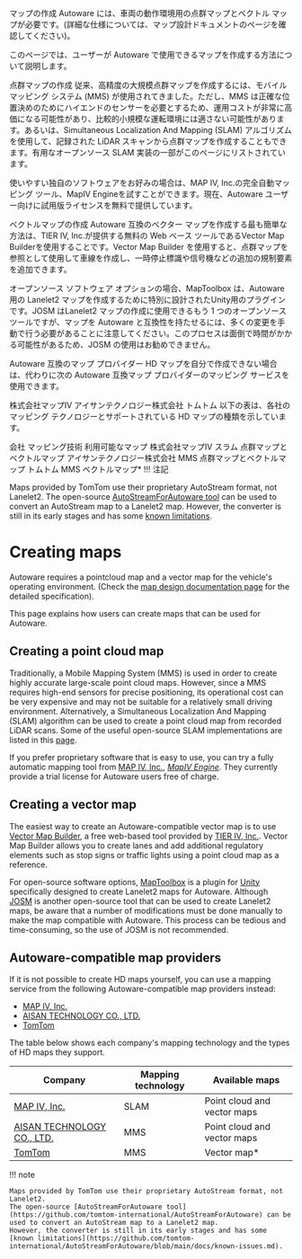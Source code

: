 マップの作成
Autoware には、車両の動作環境用の点群マップとベクトル マップが必要です。(詳細な仕様については、マップ設計ドキュメントのページを確認してください)。

このページでは、ユーザーが Autoware で使用できるマップを作成する方法について説明します。

点群マップの作成
従来、高精度の大規模点群マップを作成するには、モバイル マッピング システム (MMS) が使用されてきました。ただし、MMS は正確な位置決めのためにハイエンドのセンサーを必要とするため、運用コストが非常に高価になる可能性があり、比較的小規模な運転環境には適さない可能性があります。あるいは、Simultaneous Localization And Mapping (SLAM) アルゴリズムを使用して、記録された LiDAR スキャンから点群マップを作成することもできます。有用なオープンソース SLAM 実装の一部がこのページにリストされています。

使いやすい独自のソフトウェアをお好みの場合は、MAP IV, Inc.の完全自動マッピング ツール、MapIV Engineを試すことができます。現在、Autoware ユーザー向けに試用版ライセンスを無料で提供しています。

ベクトルマップの作成
Autoware 互換のベクター マップを作成する最も簡単な方法は、TIER IV, Inc.が提供する無料の Web ベース ツールであるVector Map Builderを使用することです。Vector Map Builder を使用すると、点群マップを参照として使用して車線を作成し、一時停止標識や信号機などの追加の規制要素を追加できます。

オープンソース ソフトウェア オプションの場合、MapToolbox は、Autoware 用の Lanelet2 マップを作成するために特別に設計されたUnity用のプラグインです。JOSM はLanelet2 マップの作成に使用できるもう 1 つのオープンソース ツールですが、マップを Autoware と互換性を持たせるには、多くの変更を手動で行う必要があることに注意してください。このプロセスは面倒で時間がかかる可能性があるため、JOSM の使用はお勧めできません。

Autoware 互換のマップ プロバイダー
HD マップを自分で作成できない場合は、代わりに次の Autoware 互換マップ プロバイダーのマッピング サービスを使用できます。

株式会社マップIV
アイサンテクノロジー株式会社
トムトム
以下の表は、各社のマッピング テクノロジーとサポートされている HD マップの種類を示しています。

会社	マッピング技術	利用可能なマップ
株式会社マップIV	スラム	点群マップとベクトルマップ
アイサンテクノロジー株式会社	MMS	点群マップとベクトルマップ
トムトム	MMS	ベクトルマップ*
!!! 注記

Maps provided by TomTom use their proprietary AutoStream format, not Lanelet2.
The open-source [AutoStreamForAutoware tool](https://github.com/tomtom-international/AutoStreamForAutoware) can be used to convert an AutoStream map to a Lanelet2 map.
However, the converter is still in its early stages and has some [known limitations](https://github.com/tomtom-international/AutoStreamForAutoware/blob/main/docs/known-issues.md).

# Creating maps

Autoware requires a pointcloud map and a vector map for the vehicle's operating environment. (Check the [map design documentation page](../../../design/autoware-architecture/map/index.md) for the detailed specification).

This page explains how users can create maps that can be used for Autoware.

## Creating a point cloud map

Traditionally, a Mobile Mapping System (MMS) is used in order to create highly accurate large-scale point cloud maps. However, since a MMS requires high-end sensors for precise positioning, its operational cost can be very expensive and may not be suitable for a relatively small driving environment. Alternatively, a Simultaneous Localization And Mapping (SLAM) algorithm can be used to create a point cloud map from recorded LiDAR scans. Some of the useful open-source SLAM implementations are listed in this [page](open-source-slam/index.md).

If you prefer proprietary software that is easy to use, you can try a fully automatic mapping tool from [MAP IV, Inc.](https://www.map4.jp/), [_MapIV Engine_](https://www.map4.jp/solutions/mapping-localization/map4-engine/). They currently provide a trial license for Autoware users free of charge.

## Creating a vector map

The easiest way to create an Autoware-compatible vector map is to use [Vector Map Builder](https://tools.tier4.jp/feature/vector_map_builder_ll2/), a free web-based tool provided by [TIER IV, Inc.](https://www.tier4.jp/).
Vector Map Builder allows you to create lanes and add additional regulatory elements such as stop signs or traffic lights using a point cloud map as a reference.

For open-source software options, [MapToolbox](https://github.com/autocore-ai/MapToolbox) is a plugin for [Unity](https://unity.com/) specifically designed to create Lanelet2 maps for Autoware.
Although [JOSM](https://josm.openstreetmap.de/) is another open-source tool that can be used to create Lanelet2 maps, be aware that a number of modifications must be done manually to make the map compatible with Autoware. This process can be tedious and time-consuming, so the use of JOSM is not recommended.

## Autoware-compatible map providers

If it is not possible to create HD maps yourself, you can use a mapping service from the following Autoware-compatible map providers instead:

- [MAP IV, Inc.](https://www.map4.jp/)
- [AISAN TECHNOLOGY CO., LTD.](https://www.aisantec.co.jp/)
- [TomTom](https://www.tomtom.com/)

The table below shows each company's mapping technology and the types of HD maps they support.

| **Company**                                               | **Mapping technology** | **Available maps**          |
| --------------------------------------------------------- | ---------------------- | --------------------------- |
| [MAP IV, Inc.](https://www.map4.jp/)                      | SLAM                   | Point cloud and vector maps |
| [AISAN TECHNOLOGY CO., LTD.](https://www.aisantec.co.jp/) | MMS                    | Point cloud and vector maps |
| [TomTom](https://www.tomtom.com/)                         | MMS                    | Vector map\*                |

!!! note

    Maps provided by TomTom use their proprietary AutoStream format, not Lanelet2.
    The open-source [AutoStreamForAutoware tool](https://github.com/tomtom-international/AutoStreamForAutoware) can be used to convert an AutoStream map to a Lanelet2 map.
    However, the converter is still in its early stages and has some [known limitations](https://github.com/tomtom-international/AutoStreamForAutoware/blob/main/docs/known-issues.md).
